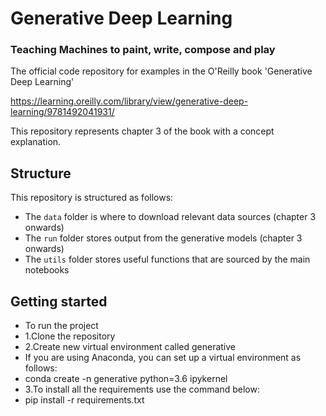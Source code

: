 # Generative Deep Learning
### Teaching Machines to paint, write, compose and play
The official code repository for examples in the O'Reilly book 'Generative Deep Learning'

https://learning.oreilly.com/library/view/generative-deep-learning/9781492041931/

This repository represents chapter 3 of the book with a concept explanation.

## Structure
This repository is structured as follows:
* The `data` folder is where to download relevant data sources (chapter 3 onwards)
* The `run` folder stores output from the generative models (chapter 3 onwards)
* The `utils` folder stores useful functions that are sourced by the main notebooks

## Getting started
* To run the project
* 1.Clone the repository
* 2.Create new virtual environment called generative
* If you are using Anaconda, you can set up a virtual environment as follows:
* conda create -n generative python=3.6 ipykernel
* 3.To install all the requirements use the command below:
* pip install -r requirements.txt
